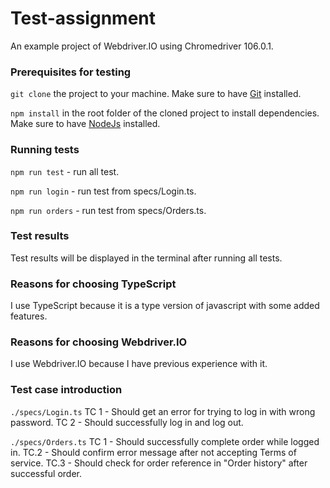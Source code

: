 # Test-assignment
An example project of Webdriver.IO using Chromedriver 106.0.1.

### Prerequisites for testing
```git clone``` the project to your machine.
Make sure to have  [Git](https://git-scm.com) installed.

```npm install``` in the root folder of the cloned project to install dependencies.
Make sure to have [NodeJs](https://nodejs.org/en/) installed.

### Running tests
```npm run test``` - run all test.

```npm run login``` - run test from specs/Login.ts.

```npm run orders``` - run test from specs/Orders.ts.

### Test results
Test results will be displayed in the terminal after running all tests.

### Reasons for choosing TypeScript
I use TypeScript because it is a type version of javascript with some added features.

### Reasons for choosing Webdriver.IO
I use Webdriver.IO because I have previous experience with it.

### Test case introduction
``./specs/Login.ts``
TC 1 - Should get an error for trying to log in with wrong password.
TC 2 - Should successfully log in and log out.

``./specs/Orders.ts``
TC 1 - Should successfully complete order while logged in.
TC.2 - Should confirm error message after not accepting Terms of service.
TC.3 - Should check for order reference in "Order history" after successful order.
